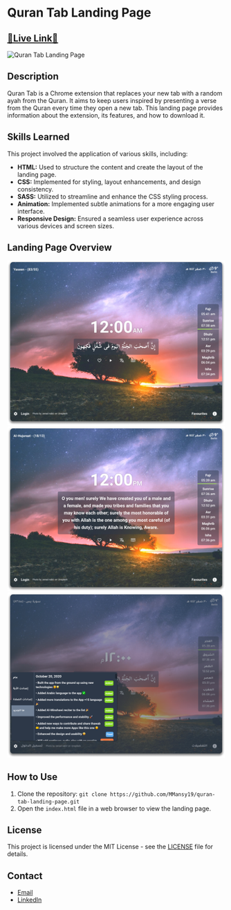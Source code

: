 # Quran Tab Landing Page

## [🌟Live Link🌟](https://quran-tab-landing-page.netlify.app)

![Quran Tab Landing Page](images/quran-book.jpg)

## Description
Quran Tab is a Chrome extension that replaces your new tab with a random ayah from the Quran. It aims to keep users inspired by presenting a verse from the Quran every time they open a new tab. This landing page provides information about the extension, its features, and how to download it.

## Skills Learned
This project involved the application of various skills, including:
- **HTML:** Used to structure the content and create the layout of the landing page.
- **CSS:** Implemented for styling, layout enhancements, and design consistency.
- **SASS:** Utilized to streamline and enhance the CSS styling process.
- **Animation:** Implemented subtle animations for a more engaging user interface.
- **Responsive Design:** Ensured a seamless user experience across various devices and screen sizes.

## Landing Page Overview
![Quran Tab Landing Page](images/screen-1.png)
![Quran Tab Landing Page](images/screen-2.png)
![Quran Tab Landing Page](images/screen-3.png)

## How to Use
1. Clone the repository: `git clone https://github.com/MMansy19/quran-tab-landing-page.git`
2. Open the `index.html` file in a web browser to view the landing page.

## License
This project is licensed under the MIT License - see the [LICENSE](LICENSE) file for details.

## Contact
- [Email](ahfayyad.m@gmail.com)
- [LinkedIn](https://www.linkedin.com/in/ahmed-fayyad-97a727265?trk=contact-info)

